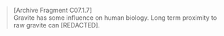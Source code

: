 >[Archive Fragment C07.1.7]\
Gravite has some influence on human biology. Long term proximity to raw gravite can [REDACTED].